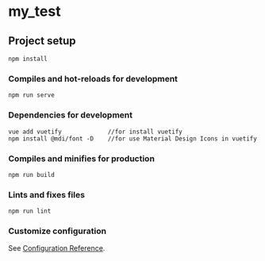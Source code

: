 # my_test

## Project setup
```
npm install
```

### Compiles and hot-reloads for development
```
npm run serve
```

### Dependencies for development
```
vue add vuetify             //for install vuetify
npm install @mdi/font -D    //for use Material Design Icons in vuetify
```

### Compiles and minifies for production
```
npm run build
```

### Lints and fixes files
```
npm run lint
```

### Customize configuration
See [Configuration Reference](https://cli.vuejs.org/config/).
